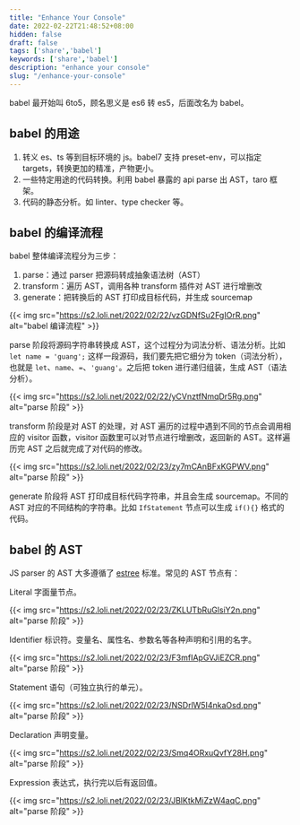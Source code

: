 ```yaml
---
title: "Enhance Your Console"
date: 2022-02-22T21:48:52+08:00
hidden: false
draft: false
tags: ['share','babel']
keywords: ['share','babel']
description: "enhance your console"
slug: "/enhance-your-console"
---
```


babel 最开始叫 6to5，顾名思义是 es6 转 es5，后面改名为 babel。

## babel 的用途

1. 转义 es、ts 等到目标环境的 js。babel7 支持 preset-env，可以指定 targets，转换更加的精准，产物更小。
2. 一些特定用途的代码转换。利用 babel 暴露的 api parse 出 AST，taro 框架。
3. 代码的静态分析。如 linter、type checker 等。

## babel 的编译流程

babel 整体编译流程分为三步：

1. parse：通过 parser 把源码转成抽象语法树（AST）
3. transform：遍历 AST，调用各种 transform 插件对 AST 进行增删改
4. generate：把转换后的 AST 打印成目标代码，并生成 sourcemap

{{< img src="https://s2.loli.net/2022/02/22/vzGDNfSu2FgIOrR.png" alt="babel 编译流程" >}}

parse 阶段将源码字符串转换成 AST，这个过程分为词法分析、语法分析。比如 `let name = 'guang';` 这样一段源码，我们要先把它细分为 token（词法分析），也就是 `let`、`name`、`=`、`'guang'`。之后把 token 进行递归组装，生成 AST（语法分析）。

{{< img src="https://s2.loli.net/2022/02/22/yCVnztfNmqDr5Rg.png" alt="parse 阶段" >}}

transform 阶段是对 AST 的处理，对 AST 遍历的过程中遇到不同的节点会调用相应的 visitor 函数，visitor 函数里可以对节点进行增删改，返回新的 AST。这样遍历完 AST 之后就完成了对代码的修改。

{{< img src="https://s2.loli.net/2022/02/23/zy7mCAnBFxKGPWV.png" alt="parse 阶段" >}}

generate 阶段将 AST 打印成目标代码字符串，并且会生成 sourcemap。不同的 AST 对应的不同结构的字符串。比如 `IfStatement` 节点可以生成 `if(){}` 格式的代码。

## babel 的 AST

JS parser 的 AST 大多遵循了 [estree][estree] 标准。常见的 AST 节点有：

Literal 字面量节点。

{{< img src="https://s2.loli.net/2022/02/23/ZKLUTbRuGlsiY2n.png" alt="parse 阶段" >}}

Identifier 标识符。变量名、属性名、参数名等各种声明和引用的名字。

{{< img src="https://s2.loli.net/2022/02/23/F3mfIApGVJiEZCR.png" alt="parse 阶段" >}}

Statement 语句（可独立执行的单元）。

{{< img src="https://s2.loli.net/2022/02/23/NSDrlW5I4nkaOsd.png" alt="parse 阶段" >}}

Declaration 声明变量。

{{< img src="https://s2.loli.net/2022/02/23/Smq4ORxuQvfY28H.png" alt="parse 阶段" >}}

Expression 表达式，执行完以后有返回值。

{{< img src="https://s2.loli.net/2022/02/23/JBlKtkMiZzW4aqC.png" alt="parse 阶段" >}}

[estree]: https://github.com/estree/estree
